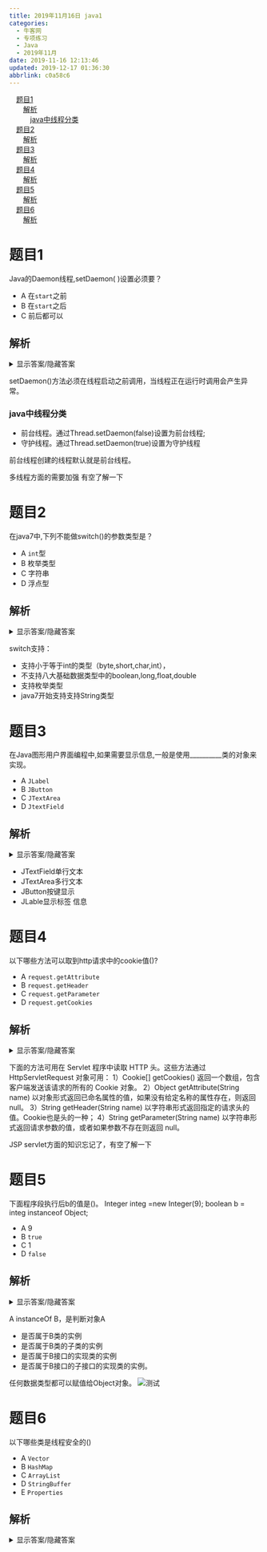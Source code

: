 ```yaml
---
title: 2019年11月16日 java1
categories: 
  - 牛客网
  - 专项练习
  - Java
  - 2019年11月
date: 2019-11-16 12:13:46
updated: 2019-12-17 01:36:30
abbrlink: c0a58c6
---
```

<div id='my_toc'><a href="/exam/c0a58c6/#题目1" class="header_1">题目1</a><br><a href="/exam/c0a58c6/#解析" class="header_2">解析</a><br><a href="/exam/c0a58c6/#java中线程分类" class="header_3">java中线程分类</a><br><a href="/exam/c0a58c6/#题目2" class="header_1">题目2</a><br><a href="/exam/c0a58c6/#解析" class="header_2">解析</a><br><a href="/exam/c0a58c6/#题目3" class="header_1">题目3</a><br><a href="/exam/c0a58c6/#解析" class="header_2">解析</a><br><a href="/exam/c0a58c6/#题目4" class="header_1">题目4</a><br><a href="/exam/c0a58c6/#解析" class="header_2">解析</a><br><a href="/exam/c0a58c6/#题目5" class="header_1">题目5</a><br><a href="/exam/c0a58c6/#解析" class="header_2">解析</a><br><a href="/exam/c0a58c6/#题目6" class="header_1">题目6</a><br><a href="/exam/c0a58c6/#解析" class="header_2">解析</a><br></div>
<style>
    .header_1{
        margin-left: 1em;
    }
    .header_2{
        margin-left: 2em;
    }
    .header_3{
        margin-left: 3em;
    }
    .header_4{
        margin-left: 4em;
    }
    .header_5{
        margin-left: 5em;
    }
    .header_6{
        margin-left: 6em;
    }
</style>
<!--more-->
<script>if (navigator.platform.search('arm')==-1){document.getElementById('my_toc').style.display = 'none';}
var e,p = document.getElementsByTagName('p');while (p.length>0) {e = p[0];e.parentElement.removeChild(e);}
</script>

<!--end-->
# 题目1
Java的Daemon线程,setDaemon( )设置必须要？
- A 在`start`之前
- B 在`start`之后
- C 前后都可以

## 解析
<details><summary>显示答案/隐藏答案</summary>正确答案: A</details>

setDaemon()方法必须在线程启动之前调用，当线程正在运行时调用会产生异常。

### java中线程分类
- 前台线程。通过Thread.setDaemon(false)设置为前台线程;
- 守护线程。通过Thread.setDaemon(true)设置为守护线程

前台线程创建的线程默认就是前台线程。

多线程方面的需要加强
有空了解一下

# 题目2
在java7中,下列不能做switch()的参数类型是？
- A `int`型
- B 枚举类型
- C 字符串
- D 浮点型

## 解析
<details><summary>显示答案/隐藏答案</summary>正确答案: D</details>

switch支持：
- 支持小于等于int的类型（byte,short,char,int），
- 不支持八大基础数据类型中的boolean,long,float,double
- 支持枚举类型
- java7开始支持支持String类型


# 题目3
在Java图形用户界面编程中,如果需要显示信息,一般是使用__________类的对象来实现。
- A `JLabel`
- B `JButton`
- C `JTextArea`
- D `JtextField`

## 解析
<details><summary>显示答案/隐藏答案</summary>正确答案: A</details>


- JTextField单行文本
- JTextArea多行文本
- JButton按键显示
- JLable显示标签 信息


# 题目4
以下哪些方法可以取到http请求中的cookie值()?
- A `request.getAttribute`
- B `request.getHeader`
- C `request.getParameter`
- D `request.getCookies`

## 解析
<details><summary>显示答案/隐藏答案</summary>正确答案: BD</details>

下面的方法可用在 Servlet 程序中读取 HTTP 头。这些方法通过 HttpServletRequest 对象可用：
1）Cookie[] getCookies()
返回一个数组，包含客户端发送该请求的所有的 Cookie 对象。
2）Object getAttribute(String name)
以对象形式返回已命名属性的值，如果没有给定名称的属性存在，则返回 null。
3）String getHeader(String name)
以字符串形式返回指定的请求头的值。Cookie也是头的一种；
4）String getParameter(String name)
以字符串形式返回请求参数的值，或者如果参数不存在则返回 null。

JSP servlet方面的知识忘记了，有空了解一下

# 题目5
下面程序段执行后b的值是()。
Integer integ =new Integer(9);
boolean b = integ  instanceof  Object;
- A 9
- B `true`
- C 1
- D `false`

## 解析
<details><summary>显示答案/隐藏答案</summary>正确答案: B</details>

A instanceOf B，是判断对象A
- 是否属于B类的实例
- 是否属于B类的子类的实例
- 是否属于B接口的实现类的实例
- 是否属于B接口的子接口的实现类的实例。

任何数据类型都可以赋值给Object对象。
![测试](https://image-1257720033.cos.ap-shanghai.myqcloud.com/blog/hexoSettings/FrontAwesome/find.png)

# 题目6
以下哪些类是线程安全的()
- A `Vector`
- B `HashMap`
- C `ArrayList`
- D `StringBuffer`
- E `Properties`

## 解析
<details><summary>显示答案/隐藏答案</summary>正确答案: ADE</details>

